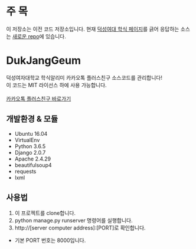 # 주 목
이 저장소는 이전 코드 저장소입니다. 현재 [덕성여대 학식 페이지](http://www.duksung.ac.kr/diet/schedule.do?menuId=1151)를 긁어 응답하는 소스는 [새로운 repo](https://github.com/dev-jaimie/DukJangGuem-the-Gourmet)에 있습니다.

# DukJangGeum
덕성여자대학교 학식알리미 카카오톡 플러스친구 소스코드를 관리합니다!<br>
이 코드는 MIT 라이선스 하에 사용 가능합니다.<br><br>
[카카오톡 플러스친구 바로가기](https://pf.kakao.com/_qQnHC)

## 개발환경 & 모듈
- Ubuntu 16.04
- VirtualEnv
- Python 3.6.5
- Django 2.0.7
- Apache 2.4.29
- beautifulsoup4
- requests
- lxml

## 사용법
1. 이 프로젝트를 clone합니다.
2. python manage.py runserver 명령어를 실행합니다.
3. http://[server computer address]:[PORT]로 확인합니다.
  - 기본 PORT 번호는 8000입니다.
